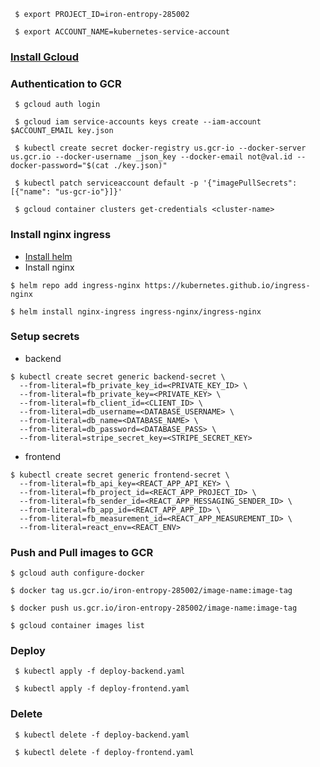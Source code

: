 ```
 $ export PROJECT_ID=iron-entropy-285002
```

```
 $ export ACCOUNT_NAME=kubernetes-service-account
```

### [Install Gcloud](https://cloud.google.com/sdk/docs/quickstarts)

### Authentication to GCR
```
 $ gcloud auth login
```

```
 $ gcloud iam service-accounts keys create --iam-account $ACCOUNT_EMAIL key.json
```

```
 $ kubectl create secret docker-registry us.gcr-io --docker-server us.gcr.io --docker-username _json_key --docker-email not@val.id --docker-password="$(cat ./key.json)"
```

```
 $ kubectl patch serviceaccount default -p '{"imagePullSecrets": [{"name": "us-gcr-io"}]}'
```

```
 $ gcloud container clusters get-credentials <cluster-name> 
```

### Install nginx ingress
- [Install helm](https://www.techrepublic.com/article/how-to-install-the-kubernetes-package-manager-helm/)
- Install nginx

```
$ helm repo add ingress-nginx https://kubernetes.github.io/ingress-nginx
```

```
$ helm install nginx-ingress ingress-nginx/ingress-nginx
```

### Setup secrets
- backend
```
$ kubectl create secret generic backend-secret \
  --from-literal=fb_private_key_id=<PRIVATE_KEY_ID> \
  --from-literal=fb_private_key=<PRIVATE_KEY> \
  --from-literal=fb_client_id=<CLIENT_ID> \
  --from-literal=db_username=<DATABASE_USERNAME> \
  --from-literal=db_name=<DATABASE_NAME> \
  --from-literal=db_password=<DATABASE_PASS> \
  --from-literal=stripe_secret_key=<STRIPE_SECRET_KEY>
```

- frontend
```
$ kubectl create secret generic frontend-secret \
  --from-literal=fb_api_key=<REACT_APP_API_KEY> \
  --from-literal=fb_project_id=<REACT_APP_PROJECT_ID> \
  --from-literal=fb_sender_id=<REACT_APP_MESSAGING_SENDER_ID> \
  --from-literal=fb_app_id=<REACT_APP_APP_ID> \
  --from-literal=fb_measurement_id=<REACT_APP_MEASUREMENT_ID> \
  --from-literal=react_env=<REACT_ENV>
```

### Push and Pull images to GCR

  ```
  $ gcloud auth configure-docker
  ```

  ```
  $ docker tag us.gcr.io/iron-entropy-285002/image-name:image-tag
  ```

  ```
  $ docker push us.gcr.io/iron-entropy-285002/image-name:image-tag
  ```

  ```
  $ gcloud container images list
  ```

### Deploy

```
 $ kubectl apply -f deploy-backend.yaml
```

```
 $ kubectl apply -f deploy-frontend.yaml
```


### Delete

```
 $ kubectl delete -f deploy-backend.yaml
```

```
 $ kubectl delete -f deploy-frontend.yaml
```